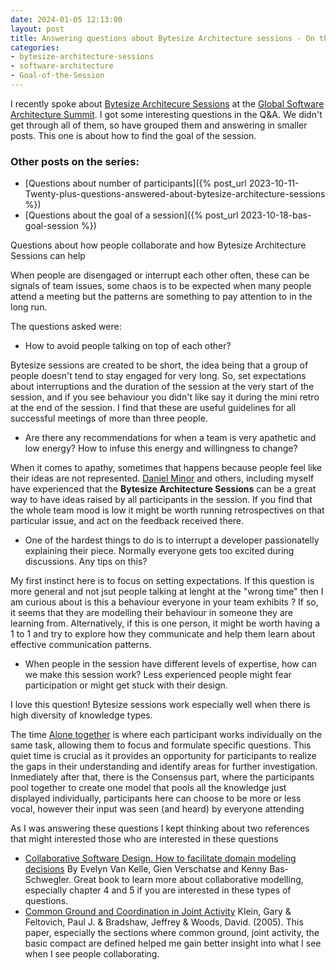 ```yaml
---
date: 2024-01-05 12:13:00
layout: post
title: Answering questions about Bytesize Architecture sessions - On the the team attitude to collaboration
categories:
- bytesize-architecture-sessions
- software-architecture
- Goal-of-the-Session
---
```


I recently spoke  about [Bytesize Architecure Sessions](https://bytesizearchitecturesessions.com/) at the [Global Software Architecture Summit](https://gsas.io/#schedule). I got some interesting questions in the Q&A. We didn't get through all of them, so have grouped them and answering in smaller posts. This one is about how to find the goal of the session.

### Other posts on the series:
* [Questions about number of participants]({% post_url 2023-10-11-Twenty-plus-questions-answered-about-bytesize-architecture-sessions %})
* [Questions about the goal of a session]({% post_url 2023-10-18-bas-goal-session %})

Questions about how people collaborate and how Bytesize Architecture Sessions can help 

When people are disengaged or interrupt each other often, these can be signals of team issues, some chaos is to be expected when many people attend a meeting but the patterns are something to pay attention to in the long run.

The questions asked were:

* How to avoid people talking on top of each other?

Bytesize sessions are created to be short, the idea being that a group of people doesn't tend to stay engaged for very long. So, set expectations about interruptions and the duration of the session at the very start of the session, and if you see behaviour you didn't like say it during the mini retro at the end of the session. 
I find that these are useful guidelines for all successful meetings of more than three people.

* Are there any recommendations for when a team is very apathetic and low energy? How to infuse this energy and willingness to change?

When it comes to apathy, sometimes that happens because people feel like their ideas are not represented. [Daniel Minor](https://bytesizearchitecturesessions.com/news/experience-reports-spidermonkey) and others, including  myself have experienced that the **Bytesize Architecture Sessions** can be a great way to have ideas raised by all participants in the session.
If you find that the whole team mood is low it might be worth running retrospectives on that particular issue, and act on the feedback received there.

* One of the hardest things to do is to interrupt a developer passionatelly explaining their piece. Normally everyone gets too excited during discussions. Any tips on this?

My first instinct here is to focus on setting expectations. 
If this question is more general and not jsut people talking at lenght at the "wrong time" then I am curious about is this a behaviour everyone in your team exhibits ? If so, it seems that they are modelling their behaviour in someone they are learning from. Alternatively, if this is one person, it might be worth having a 1 to 1 and try to explore how they communicate and help them learn about effective communication patterns.

* When people in the session have different levels of expertise, how can we make this session work? Less experienced people might fear participation or might get stuck with their design.

I love this question! Bytesize sessions work especially well when there is high diversity of knowledge types. 

The time [Alone together](https://www.roundcrisis.com/2022/10/01/the-power-of-alone-together/) is where each participant works individually on the same task, allowing them to focus and formulate specific questions. This quiet time is crucial as it provides an opportunity for participants to realize the gaps in their understanding and identify areas for further investigation. 
Inmediately after that, there is the Consensus part, where the participants pool together to create one model that pools all the knowledge just displayed individually, participants here can choose to be more or less vocal, however their input was seen (and heard) by everyone attending


As I was answering these questions I kept thinking about two references that might interested those who are interested in these questions

* [Collaborative Software Design. How to facilitate domain modeling decisions](https://www.manning.com/books/collaborative-software-design?ar=false&lpse=B) By Evelyn Van Kelle, Gien Verschatse and Kenny Bas-Schwegler. Great book to learn more about collaborative modelling, especially chapter 4 and 5 if you are interested in these types of questions.
* [Common Ground and Coordination in Joint Activity](https://www.researchgate.net/publication/227992178_Common_Ground_and_Coordination_in_Joint_Activity) Klein, Gary & Feltovich, Paul J. & Bradshaw, Jeffrey & Woods, David. (2005). This paper, especially the sections where common ground, joint activity, the basic compact are defined helped me gain better insight into what I see when I see people collaborating. 



